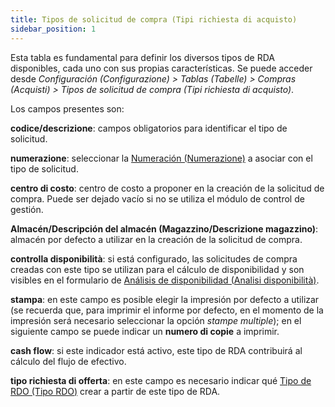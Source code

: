 ```yaml
---
title: Tipos de solicitud de compra (Tipi richiesta di acquisto)
sidebar_position: 1
---
```


Esta tabla es fundamental para definir los diversos tipos de RDA disponibles, cada uno con sus propias características. Se puede acceder desde *Configuración (Configurazione) > Tablas (Tabelle) > Compras (Acquisti) > Tipos de solicitud de compra (Tipi richiesta di acquisto)*.

Los campos presentes son:    

**codice/descrizione**: campos obligatorios para identificar el tipo de solicitud.  

**numerazione**: seleccionar la [Numeración (Numerazione)](/docs/configurations/tables/fluentis-numerations) a asociar con el tipo de solicitud.  

**centro di costo**: centro de costo a proponer en la creación de la solicitud de compra. Puede ser dejado vacío si no se utiliza el módulo de control de gestión.  

**Almacén/Descripción del almacén (Magazzino/Descrizione magazzino)**: almacén por defecto a utilizar en la creación de la solicitud de compra.  

**controlla disponibilità**: si está configurado, las solicitudes de compra creadas con este tipo se utilizan para el cálculo de disponibilidad y son visibles en el formulario de [Análisis de disponibilidad (Analisi disponibilità)](/docs/erp-home/registers/items/availability-analysis).         

**stampa**: en este campo es posible elegir la impresión por defecto a utilizar (se recuerda que, para imprimir el informe por defecto, en el momento de la impresión será necesario seleccionar la opción *stampe multiple*); en el siguiente campo se puede indicar un **numero di copie** a imprimir.    

**cash flow**: si este indicador está activo, este tipo de RDA contribuirá al cálculo del flujo de efectivo.  

**tipo richiesta di offerta**: en este campo es necesario indicar qué [Tipo de RDO (Tipo RDO)](/docs/configurations/tables/purchase/purchase-offer-type) crear a partir de este tipo de RDA.